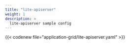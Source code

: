 ```yaml
---
title: "lite-apiserver"
weight: 1
description: >
  lite-apiserver sample config
---
```


{{< codenew file="application-grid/lite-apiserver.yaml" >}}
